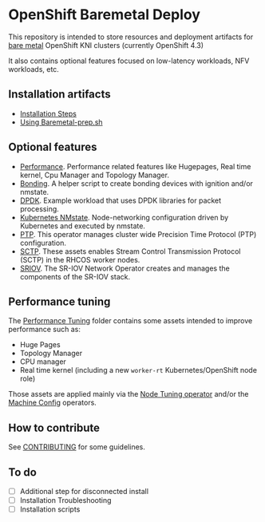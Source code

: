 # OpenShift Baremetal Deploy

This repository is intended to store resources and deployment artifacts
for [bare metal](https://github.com/metal3-io/metal3-docs/blob/master/design/bare-metal-style-guide.md)
OpenShift KNI clusters (currently OpenShift 4.3)

It also contains optional features focused on low-latency workloads, NFV workloads, etc.

## Installation artifacts

* [Installation Steps](install-steps.md)
* [Using Baremetal-prep.sh](baremetal-prep/)

## Optional features

* [Performance](features/performance/). Performance related features like Hugepages, Real time kernel, Cpu Manager and Topology Manager.
* [Bonding](features/bonding/). A helper script to create bonding devices with ignition and/or nmstate.
* [DPDK](features/dpdk/). Example workload that uses DPDK libraries for packet processing.
* [Kubernetes NMstate](features/kubernetes-nmstate/). Node-networking configuration driven by Kubernetes and executed
by nmstate.
* [PTP](features/ptp). This operator manages cluster wide Precision Time Protocol (PTP) configuration.
* [SCTP](features/sctp). These assets enables Stream Control Transmission Protocol (SCTP) in the RHCOS
worker nodes.
* [SRIOV](features/sriov). The SR-IOV Network Operator creates and manages the components of the SR-IOV stack.

## Performance tuning

The [Performance Tuning](features/performance) folder contains some assets intended to improve performance such as:

* Huge Pages
* Topology Manager
* CPU manager
* Real time kernel (including a new `worker-rt` Kubernetes/OpenShift node role)

Those assets are applied mainly via the [Node Tuning operator](https://github.com/openshift/cluster-node-tuning-operator)
and/or the [Machine Config](https://github.com/openshift/machine-config-operator) operators.

## How to contribute

See [CONTRIBUTING](CONTRIBUTING.md) for some guidelines.

## To do

* [ ] Additional step for disconnected install
* [ ] Installation Troubleshooting
* [ ] Installation scripts
